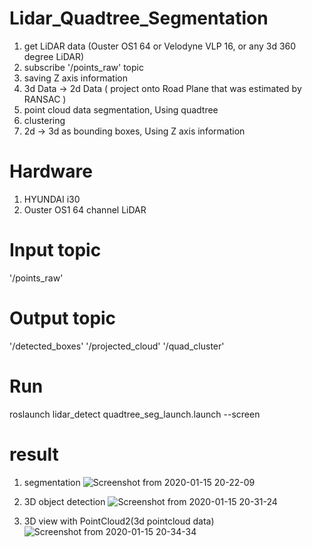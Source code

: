 # Lidar_Quadtree_Segmentation
1. get LiDAR data (Ouster OS1 64 or Velodyne VLP 16, or any 3d 360 degree LiDAR)
2. subscribe '/points_raw' topic
3. saving Z axis information
4. 3d Data -> 2d Data ( project onto Road Plane that was estimated by RANSAC )
5. point cloud data segmentation, Using quadtree
6. clustering
7. 2d -> 3d as bounding boxes, Using Z axis information

# Hardware
1. HYUNDAI i30
2. Ouster OS1 64 channel LiDAR

# Input topic
'/points_raw'

# Output topic
'/detected_boxes'
'/projected_cloud'
'/quad_cluster'

# Run 
roslaunch lidar_detect quadtree_seg_launch.launch --screen 


# result
1. segmentation
![Screenshot from 2020-01-15 20-22-09](https://user-images.githubusercontent.com/46434674/72430251-34b41400-37d5-11ea-83a4-d790f9ea17ff.png)

2. 3D object detection
![Screenshot from 2020-01-15 20-31-24](https://user-images.githubusercontent.com/46434674/72430573-14d12000-37d6-11ea-83db-b62f73f6f495.png)

3. 3D view with PointCloud2(3d pointcloud data)
![Screenshot from 2020-01-15 20-34-34](https://user-images.githubusercontent.com/46434674/72430763-85783c80-37d6-11ea-8f5a-fbdc71599d87.png)
